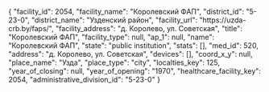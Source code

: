 {
    "facility_id": 2054,
    "facility_name": "Королевский ФАП",
    "district_id": "5-23-0",
    "district_name": "Узденский район",
    "facility_url": "https:\/\/uzda-crb.by\/faps\/",
    "facility_address": "д. Королево, ул. Советская",
    "title": "Королевский ФАП",
    "facility_type": null,
    "ap_1": null,
    "name": "Королевский ФАП",
    "state": "public institution",
    "stats": [],
    "med_id": 520,
    "address": "д. Королево, ул. Советская",
    "devices": [],
    "coord_x_y": null,
    "place_name": "Узда",
    "place_type": "city",
    "localties_key": 125,
    "year_of_closing": null,
    "year_of_opening": "1970",
    "healthcare_facility_key": 2054,
    "administrative_division_id": "5-23-0"
}